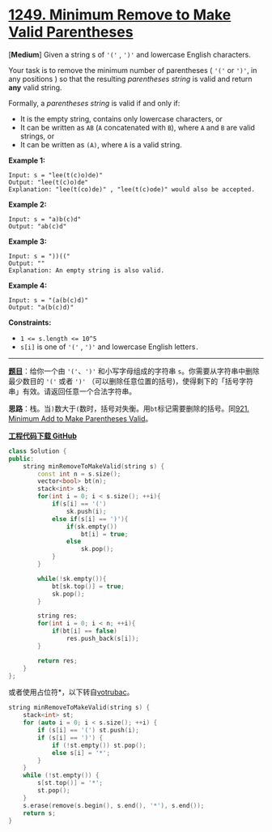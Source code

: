 # [1249. Minimum Remove to Make Valid Parentheses](https://leetcode.com/problems/minimum-remove-to-make-valid-parentheses/)

[**Medium**] Given a string s of `'('` , `')'` and lowercase English characters.

Your task is to remove the minimum number of parentheses ( `'('` or `')'`, in any positions ) so that the resulting *parentheses string* is valid and return **any** valid string.

Formally, a *parentheses string* is valid if and only if:

- It is the empty string, contains only lowercase characters, or
- It can be written as `AB` (`A` concatenated with `B`), where `A` and `B` are valid strings, or
- It can be written as `(A)`, where `A` is a valid string.



**Example 1:**

```
Input: s = "lee(t(c)o)de)"
Output: "lee(t(c)o)de"
Explanation: "lee(t(co)de)" , "lee(t(c)ode)" would also be accepted.
```

**Example 2:**

```
Input: s = "a)b(c)d"
Output: "ab(c)d"
```

**Example 3:**

```
Input: s = "))(("
Output: ""
Explanation: An empty string is also valid.
```

**Example 4:**

```
Input: s = "(a(b(c)d)"
Output: "a(b(c)d)"
```



**Constraints:**

- `1 <= s.length <= 10^5`
- `s[i]` is one of `'('` , `')'` and lowercase English letters`.`

-----

**[题目](https://leetcode-cn.com/problems/minimum-remove-to-make-valid-parentheses/)**：给你一个由 `'('`、`')'` 和小写字母组成的字符串 `s`。你需要从字符串中删除最少数目的 `'('` 或者 `')'` （可以删除任意位置的括号)，使得剩下的「括号字符串」有效。请返回任意一个合法字符串。

**思路**：栈。当`)`数大于`(`数时，括号对失衡。用`bt`标记需要删除的括号。同[921. Minimum Add to Make Parentheses Valid](https://github.com/shenkh/leetcode)。

[**工程代码下载 GitHub**](https://github.com/shenkh/leetcode)

```cpp
class Solution {
public:
    string minRemoveToMakeValid(string s) {
        const int n = s.size();
        vector<bool> bt(n);
        stack<int> sk;
        for(int i = 0; i < s.size(); ++i){
            if(s[i] == '(')
                sk.push(i);
            else if(s[i] == ')'){
                if(sk.empty())
                    bt[i] = true;
                else
                    sk.pop();
            }
        }

        while(!sk.empty()){
            bt[sk.top()] = true;
            sk.pop();
        }

        string res;
        for(int i = 0; i < n; ++i){
            if(bt[i] == false)
                res.push_back(s[i]);
        }

        return res;
    }
};
```

或者使用占位符*，以下转自[votrubac](https://leetcode.com/problems/minimum-remove-to-make-valid-parentheses/discuss/419402/JavaC%2B%2B-Stack)。

```cpp
string minRemoveToMakeValid(string s) {
    stack<int> st;
    for (auto i = 0; i < s.size(); ++i) {
        if (s[i] == '(') st.push(i);
        if (s[i] == ')') {
            if (!st.empty()) st.pop();
            else s[i] = '*';
        }
    }
    while (!st.empty()) {
        s[st.top()] = '*';
        st.pop();
    }
    s.erase(remove(s.begin(), s.end(), '*'), s.end());
    return s;
}
```
